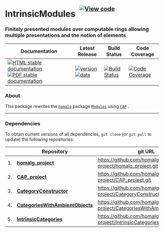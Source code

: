 <!-- BEGIN HEADER -->
# IntrinsicModules&ensp;<sup><sup>[![View code][code-img]][code-url]</sup></sup>

### Finitely presented modules over computable rings allowing multiple presentations and the notion of elements

| Documentation | Latest Release | Build Status | Code Coverage |
| ------------- | -------------- | ------------ | ------------- |
| [![HTML stable documentation][html-img]][html-url] [![PDF stable documentation][pdf-img]][pdf-url] | [![version][version-img]][version-url] [![date][date-img]][date-url] | [![Build Status][tests-img]][tests-url] | [![Code Coverage][codecov-img]][codecov-url] |

<!-- END HEADER -->

### About

This package rewrites the [`homalg`](https://github.com/homalg-project/homalg_project#readme) package [`Modules`](https://github.com/homalg-project/homalg_project/tree/master/Modules#readme) using [`CAP`](https://github.com/homalg-project/CAP_project#readme) .

<!-- BEGIN FOOTER -->
---

### Dependencies

To obtain current versions of all dependencies, `git clone` (or `git pull` to update) the following repositories:

|    | Repository | git URL |
|--- | ---------- | ------- |
| 1. | [**homalg_project**](https://github.com/homalg-project/homalg_project#readme) | https://github.com/homalg-project/homalg_project.git |
| 2. | [**CAP_project**](https://github.com/homalg-project/CAP_project#readme) | https://github.com/homalg-project/CAP_project.git |
| 3. | [**CategoryConstructor**](https://github.com/homalg-project/CategoryConstructor#readme) | https://github.com/homalg-project/CategoryConstructor.git |
| 4. | [**CategoriesWithAmbientObjects**](https://github.com/homalg-project/CategoriesWithAmbientObjects#readme) | https://github.com/homalg-project/CategoriesWithAmbientObjects.git |
| 5. | [**IntrinsicCategories**](https://github.com/homalg-project/IntrinsicCategories#readme) | https://github.com/homalg-project/IntrinsicCategories.git |

[html-img]: https://img.shields.io/badge/🔗%20HTML-stable-blue.svg
[html-url]: https://homalg-project.github.io/IntrinsicModules/doc/chap0_mj.html

[pdf-img]: https://img.shields.io/badge/🔗%20PDF-stable-blue.svg
[pdf-url]: https://homalg-project.github.io/IntrinsicModules/download_pdf.html

[version-img]: https://img.shields.io/endpoint?url=https://homalg-project.github.io/IntrinsicModules/badge_version.json&label=🔗%20version&color=yellow
[version-url]: https://homalg-project.github.io/IntrinsicModules/view_release.html

[date-img]: https://img.shields.io/endpoint?url=https://homalg-project.github.io/IntrinsicModules/badge_date.json&label=🔗%20released%20on&color=yellow
[date-url]: https://homalg-project.github.io/IntrinsicModules/view_release.html

[tests-img]: https://github.com/homalg-project/IntrinsicModules/workflows/Tests/badge.svg?branch=master
[tests-url]: https://github.com/homalg-project/IntrinsicModules/actions?query=workflow%3ATests+branch%3Amaster

[codecov-img]: https://codecov.io/gh/homalg-project/IntrinsicModules/branch/master/graph/badge.svg
[codecov-url]: https://codecov.io/gh/homalg-project/IntrinsicModules

[code-img]: https://img.shields.io/badge/-View%20code-blue?logo=github
[code-url]: https://github.com/homalg-project/IntrinsicModules#top
<!-- END FOOTER -->
